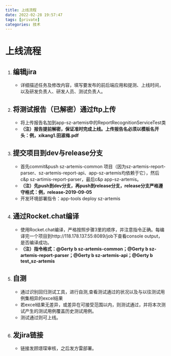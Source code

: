 ```yaml
---
title: 上线流程
date: 2022-02-28 19:57:47
tags: [private]
categories: 技术
---
```

# 上线流程

1. ## 编辑jira

   - 详细描述任务及修改内容，填写要发布的前后端应用和提测、上线时间，以及研发负责人、研发人员、测试负责人。

2. ## 将测试报告（已解密）通过ftp上传

   - 将上传报告名加到app-sz-artemis中的ReportRecognitionServiceTest类
   - **（注）报告提前解密，保证准时完成上线。上传报告名必须以模板名开头：例，xikang1.田淑梅.pdf**

3. ## 提交项目到dev与release分支

   - 首先commit&push sz-artemis-common 项目（因为sz-artemis-report-parser、sz-artemis-report-api、app-sz-artemis均依赖于它），然后c&p sz-artimis-report-parser，最后c&p app-sz-artemis。
   - **（注）先push到dev分支，再push到release分支，release分支严格遵守格式：例，release-2019-09-05**
   - 
        开发环境部署指令：app-tools deploy sz-artemis
4. ## 通过Rocket.chat编译

   - 使用Rocket.chat编译，严格按照步骤3里的顺序，并注意指令正确。每编译完一个项目到http://118.178.137.55:8089/job下查看console output，是否编译成功。
   - **（注）指令格式：@Gerty b sz-artemis-common；@Gerty b sz-artemis-report-parser；@Gerty b sz-artemis-api；@Gerty b test_sz-artemis**

5. ## 自测

   - 通过识别回归测试工具，进行自测,查看测试通过的状况以及与以往测试用例集相异的excel结果
   - 若excel结果无差异，或差异在可接受范围以内，则测试通过，并将本次测试产生的测试用例覆盖历史测试用例。
   - 测试通过则可上线。

6. ## 发jira链接

   - 链接发顾璟琛审核，之后发方雷部署。

